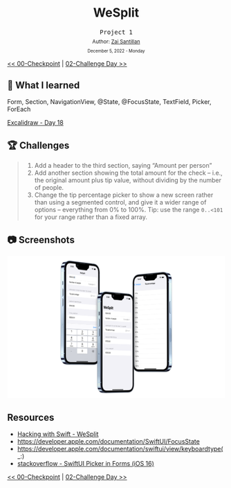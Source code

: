 <div align="center">
  <h1>WeSplit</h1>
  <samp>Project 1</samp>
  <br/>

  <sub>
    Author: <a href="https://github.com/plskz" target="_blank">Zai Santillan</a>
    <br>
    <small>December 5, 2022 - Monday</small>
  </sub>
</div>

[<< 00-Checkpoint](../00-Checkpoint/) | [02-Challenge Day >>](../02-Challenge%20Day/)

## 📝 What I learned

Form, Section, NavigationView, @State, @FocusState, TextField, Picker, ForEach

[Excalidraw - Day 18](https://dub.sh/plskz-100swiftui-wesplit)

## 🏆 Challenges

> 1. Add a header to the third section, saying “Amount per person”
> 1. Add another section showing the total amount for the check – i.e., the original amount plus tip value, without dividing by the number of people.
> 1. Change the tip percentage picker to show a new screen rather than using a segmented control, and give it a wider range of options – everything from 0% to 100%. Tip: use the range `0..<101` for your range rather than a fixed array.

## 📷 Screenshots

<div align="center">

![WeSplit - 2](./_Screenshots/Mockup-WeSplit-2.png)

</div>

## Resources

- [Hacking with Swift - WeSplit](https://www.hackingwithswift.com/books/ios-swiftui/wesplit-wrap-up)
- https://developer.apple.com/documentation/SwiftUI/FocusState
- https://developer.apple.com/documentation/swiftui/view/keyboardtype(_:)
- [stackoverflow - SwiftUI Picker in Forms (iOS 16)](https://stackoverflow.com/questions/73896801/swiftui-picker-in-forms-ios-16)

[<< 00-Checkpoint](../00-Checkpoint/) | [02-Challenge Day >>](../02-Challenge%20Day/)
